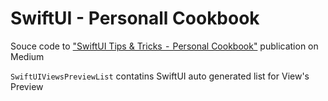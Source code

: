 # SwiftUI - Personall Cookbook
Souce code to ["SwiftUI Tips &amp; Tricks  -  Personal Cookbook"](https://medium.com/@raevskymichail) publication on Medium

`SwiftUIViewsPreviewList` contatins SwiftUI auto generated list for View's Preview
